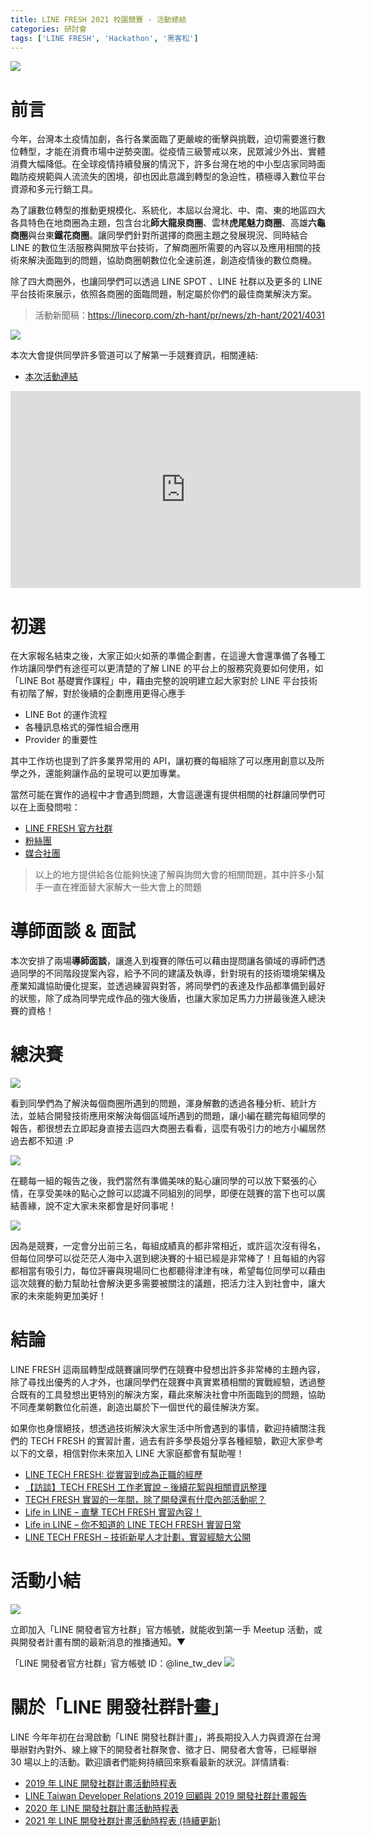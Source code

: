 ```yaml
---
title: LINE FRESH 2021 校園競賽 - 活動總結
categories: 研討會
tags: ['LINE FRESH', 'Hackathon', '黑客松']
---
```


![](https://nijialin.com/images/2021/fresh-2021/4.JPG)

# 前言

今年，台灣本土疫情加劇，各行各業面臨了更嚴峻的衝擊與挑戰，迫切需要進行數位轉型，才能在消費市場中逆勢突圍。從疫情三級警戒以來，民眾減少外出、實體消費大幅降低。在全球疫情持續發展的情況下，許多台灣在地的中小型店家同時面臨防疫規範與人流流失的困境，卻也因此意識到轉型的急迫性，積極導入數位平台資源和多元行銷工具。

為了讓數位轉型的推動更規模化、系統化，本屆以台灣北、中、南、東的地區四大各具特色在地商圈為主題，包含台北**師大龍泉商圈**、雲林**虎尾魅力商圈**、高雄**六龜商圈**與台東**鐵花商圈**。讓同學們針對所選擇的商圈主題之發展現況、同時結合 LINE 的數位生活服務與開放平台技術，了解商圈所需要的內容以及應用相關的技術來解決面臨到的問題，協助商圈朝數位化全速前進，創造疫情後的數位商機。

除了四大商圈外，也讓同學們可以透過 LINE SPOT 、LINE 社群以及更多的 LINE 平台技術來展示，依照各商圈的面臨問題，制定屬於你們的最佳商業解決方案。

> 活動新聞稿：https://linecorp.com/zh-hant/pr/news/zh-hant/2021/4031

![](https://nijialin.com/images/2021/fresh-2021/10.png)

本次大會提供同學許多管道可以了解第一手競賽資訊，相關連結:

- [本次活動連結](https://tw-fresh.line.me/)
<!-- more -->

<iframe width="560" height="315" src="https://www.youtube.com/embed/vBJ50m14dw0" title="YouTube video player" frameborder="0" allow="accelerometer; autoplay; clipboard-write; encrypted-media; gyroscope; picture-in-picture" allowfullscreen></iframe>

# 初選

在大家報名結束之後，大家正如火如荼的準備企劃書，在這邊大會還準備了各種工作坊讓同學們有途徑可以更清楚的了解 LINE 的平台上的服務究竟要如何使用，如「LINE Bot 基礎實作課程」中，藉由完整的說明建立起大家對於 LINE 平台技術有初階了解，對於後續的企劃應用更得心應手

<script async class="speakerdeck-embed" data-slide="24" data-id="0ec99040fbed4ad592fcf1c40dfa1f4e" data-ratio="1.77777777777778" src="//speakerdeck.com/assets/embed.js"></script>

- LINE Bot 的運作流程
- 各種訊息格式的彈性組合應用
- Provider 的重要性

<script async class="speakerdeck-embed" data-slide="6" data-id="0ec99040fbed4ad592fcf1c40dfa1f4e" data-ratio="1.77777777777778" src="//speakerdeck.com/assets/embed.js"></script>

其中工作坊也提到了許多業界常用的 API，讓初賽的每組除了可以應用創意以及所學之外，還能夠讓作品的呈現可以更加專業。

<script async class="speakerdeck-embed" data-slide="41" data-id="0ec99040fbed4ad592fcf1c40dfa1f4e" data-ratio="1.77777777777778" src="//speakerdeck.com/assets/embed.js"></script>

當然可能在實作的過程中才會遇到問題，大會這邊還有提供相關的社群讓同學們可以在上面發問啦：

- [LINE FRESH 官方社群](https://line.me/ti/g2/5HE7p2ZJqSWVmRhK0yf-yvulbn-ruJRM3cYVcw?utm_source=invitation&utm_medium=link_copy&utm_campaign=default)
- [粉絲團](https://www.facebook.com/LINEFRESHTW)
- [媒合社團](https://www.facebook.com/groups/1088588318552834)

> 以上的地方提供給各位能夠快速了解與詢問大會的相關問題，其中許多小幫手一直在裡面替大家解大一些大會上的問題

# 導師面談 & 面試

本次安排了兩場**導師面談**，讓進入到複賽的隊伍可以藉由提問讓各領域的導師們透過同學的不同階段提案內容，給予不同的建議及執導，針對現有的技術環境架構及產業知識協助優化提案，並透過練習與對答，將同學們的表達及作品都準備到最好的狀態，除了成為同學完成作品的強大後盾，也讓大家加足馬力力拼最後進入總決賽的資格！

# 總決賽

![](https://nijialin.com/images/2021/fresh-2021/1.JPG)

看到同學們為了解決每個商圈所遇到的問題，渾身解數的透過各種分析、統計方法，並結合開發技術應用來解決每個區域所遇到的問題，讓小編在聽完每組同學的報告，都很想去立即起身直接去這四大商圈去看看，這麼有吸引力的地方小編居然過去都不知道 :P

![](https://nijialin.com/images/2021/fresh-2021/3.JPG)

在聽每一組的報告之後，我們當然有準備美味的點心讓同學的可以放下緊張的心情，在享受美味的點心之餘可以認識不同組別的同學，即便在競賽的當下也可以廣結善緣，說不定大家未來都會是好同事呢！

![](https://nijialin.com/images/2021/fresh-2021/11.jpeg)

因為是競賽，一定會分出前三名，每組成績真的都非常相近，或許這次沒有得名，但每位同學可以從茫茫人海中入選到總決賽的十組已經是非常棒了！且每組的內容都相當有吸引力，每位評審與現場同仁也都聽得津津有味，希望每位同學可以藉由這次競賽的動力幫助社會解決更多需要被關注的議題，把活力注入到社會中，讓大家的未來能夠更加美好！

# 結論

LINE FRESH 這兩屆轉型成競賽讓同學們在競賽中發想出許多非常棒的主題內容，除了尋找出優秀的人才外，也讓同學們在競賽中真實累積相關的實戰經驗，透過整合既有的工具發想出更特別的解決方案，藉此來解決社會中所面臨到的問題，協助不同產業朝數位化前進，創造出屬於下一個世代的最佳解決方案。

<script async class="speakerdeck-embed" data-id="0ec99040fbed4ad592fcf1c40dfa1f4e" data-ratio="1.77777777777778" src="//speakerdeck.com/assets/embed.js"></script>

如果你也身懷絕技，想透過技術解決大家生活中所會遇到的事情，歡迎持續關注我們的 TECH FRESH 的實習計畫，過去有許多學長姐分享各種經驗，歡迎大家參考以下的文章，相信對你未來加入 LINE 大家庭都會有幫助喔！

- [LINE TECH FRESH: 從實習到成為正職的經歷](https://engineering.linecorp.com/zh-hant/blog/from-line-tech-fresh-to-liner/)
- [【訪談】TECH FRESH 工作老實說 – 後續花絮與相關資訊整理](https://engineering.linecorp.com/zh-hant/blog/what-is-tech-fresh-interview/)
- [TECH FRESH 實習的一年間，除了開發還有什麼內部活動呢？](https://engineering.linecorp.com/zh-hant/blog/line-tech-fresh-2020-graduate/)
- [Life in LINE – 直擊 TECH FRESH 實習內容！](https://engineering.linecorp.com/zh-hant/blog/life-in-line-tech-fresh-sharing/)
- [Life in LINE – 你不知道的 LINE TECH FRESH 實習日常](https://engineering.linecorp.com/zh-hant/blog/line-tech-fresh-2021/)
- [LINE TECH FRESH – 技術新星人才計劃，實習經驗大公開](https://engineering.linecorp.com/zh-hant/blog/tech-fresh-2020/)

# 活動小結

![](https://nijialin.com/images/2021/fresh-2021/5.JPG)

立即加入「LINE 開發者官方社群」官方帳號，就能收到第一手 Meetup 活動，或與開發者計畫有關的最新消息的推播通知。▼

「LINE 開發者官方社群」官方帳號 ID：@line_tw_dev
![](https://www.evanlin.com/images/2020/line-tw-dev-qr.png)

# 關於「LINE 開發社群計畫」

LINE 今年年初在台灣啟動「LINE 開發社群計畫」，將長期投入人力與資源在台灣舉辦對內對外、線上線下的開發者社群聚會、徵才日、開發者大會等，已經舉辦 30 場以上的活動。歡迎讀者們能夠持續回來察看最新的狀況。詳情請看:

- [2019 年 LINE 開發社群計畫活動時程表](https://engineering.linecorp.com/zh-hant/blog/line-taiwan-developer-relations-2019-plan/)
- [LINE Taiwan Developer Relations 2019 回顧與 2019 開發社群計畫報告](https://engineering.linecorp.com/zh-hant/blog/line-taiwan-developer-relations-2019/)
- [2020 年 LINE 開發社群計畫活動時程表](https://engineering.linecorp.com/zh-hant/blog/2020-line-tw-devrel/)
- [2021 年 LINE 開發社群計畫活動時程表 (持續更新)](https://engineering.linecorp.com/zh-hant/blog/2021-line-tw-devrel/)

<style>
  section.compact {
    font-size: 150%  
  }
  img[alt~="center"] {
    display: block;
    margin: 0 auto;
  }
</style>
